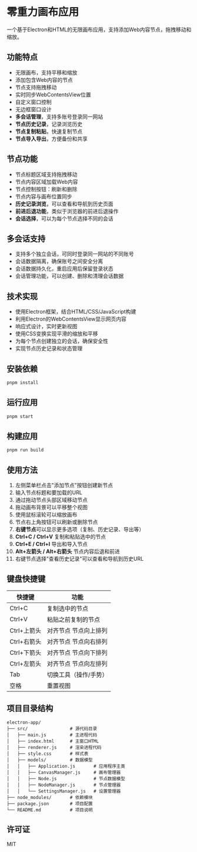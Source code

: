 # 零重力画布应用

一个基于Electron和HTML的无限画布应用，支持添加Web内容节点，拖拽移动和缩放。

## 功能特点

- 无限画布，支持平移和缩放
- 添加包含Web内容的节点
- 节点支持拖拽移动
- 实时同步WebContentsView位置
- 自定义窗口控制
- 无边框窗口设计
- **多会话管理**，支持多账号登录同一网站
- **节点历史记录**，记录浏览历史
- **节点复制粘贴**，快速复制节点
- **节点导入导出**，方便备份和共享

## 节点功能

- 节点标题区域支持拖拽移动
- 节点内容区域加载Web内容
- 节点控制按钮：刷新和删除
- 节点内容与画布位置同步
- **历史记录浏览**，可以查看和导航到历史页面
- **前进后退功能**，类似于浏览器的前进后退操作
- **会话选择**，可以为每个节点选择不同的会话

## 多会话支持

- 支持多个独立会话，可同时登录同一网站的不同账号
- 会话数据隔离，确保账号之间安全分离
- 会话数据持久化，重启应用后保留登录状态
- 会话管理功能，可以创建、删除和清理会话数据

## 技术实现

- 使用Electron框架，结合HTML/CSS/JavaScript构建
- 利用Electron的WebContentsView显示网页内容
- 响应式设计，实时更新视图
- 使用CSS变换实现平滑的缩放和平移
- 为每个节点创建独立的会话，确保安全性
- 实现节点历史记录和状态管理

## 安装依赖

```bash
pnpm install
```

## 运行应用

```bash
pnpm start
```

## 构建应用

```bash
pnpm run build
```

## 使用方法

1. 左侧菜单栏点击"添加节点"按钮创建新节点
2. 输入节点标题和要加载的URL
3. 通过拖动节点头部区域移动节点
4. 拖动画布背景可以平移整个视图
5. 使用鼠标滚轮可以缩放画布
6. 节点右上角按钮可以刷新或删除节点
7. **右键节点**可以显示更多选项（复制、历史记录、导出等）
8. **Ctrl+C / Ctrl+V** 复制和粘贴选中的节点
9. **Ctrl+E / Ctrl+I** 导出和导入节点
10. **Alt+左箭头 / Alt+右箭头** 节点内容后退和前进
11. 右键节点选择"查看历史记录"可以查看和导航到历史URL

## 键盘快捷键

| 快捷键 | 功能 |
|--------|------|
| Ctrl+C | 复制选中的节点 |
| Ctrl+V | 粘贴之前复制的节点 |
| Ctrl+上箭头 | 对齐节点 节点向上排列 |
| Ctrl+右箭头 | 对齐节点 节点向右排列 |
| Ctrl+下箭头 | 对齐节点 节点向下排列 |
| Ctrl+左箭头 | 对齐节点 节点向左排列 |
| Tab | 切换工具（操作/手势） |
| 空格 | 重置视图 |

## 项目目录结构

```
electron-app/
├── src/                # 源代码目录
│   ├── main.js         # 主进程代码
│   ├── index.html      # 主窗口HTML
│   ├── renderer.js     # 渲染进程代码
│   ├── style.css       # 样式表
│   ├── models/         # 数据模型
│   │   ├── Application.js       # 应用程序主类
│   │   ├── CanvasManager.js     # 画布管理器
│   │   ├── Node.js              # 节点数据模型
│   │   ├── NodeManager.js       # 节点管理器
│   │   └── SettingsManager.js   # 设置管理器
├── node_modules/       # 依赖模块
├── package.json        # 项目配置
└── README.md           # 项目说明
```

## 许可证

MIT 